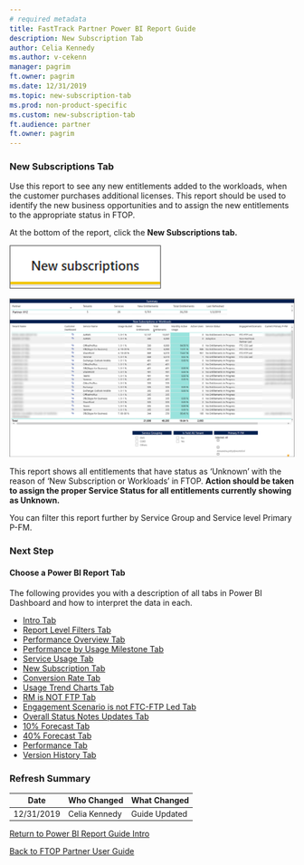 ```yaml
---
# required metadata
title: FastTrack Partner Power BI Report Guide
description: New Subscription Tab
author: Celia Kennedy
ms.author: v-cekenn
manager: pagrim
ft.owner: pagrim
ms.date: 12/31/2019
ms.topic: new-subscription-tab
ms.prod: non-product-specific
ms.custom: new-subscription-tab
ft.audience: partner
ft.owner: pagrim
---
```


### New Subscriptions Tab

Use this report to see any new entitlements added to the workloads, when the customer purchases additional licenses. This report should be used to identify the new business opportunities and to assign the new entitlements to the appropriate status in FTOP. 

At the bottom of the report, click the **New Subscriptions tab.**

![new-subscriptions.png](media/new-subscriptions.png "New Subscriptions")

![summary-report-b.png](media/summary-report-b.png "Summary Report")

This report shows all entitlements that have status as ‘Unknown’ with the reason of ‘New Subscription or Workloads’ in FTOP. **Action should be taken to assign the proper Service Status for all entitlements currently showing as Unknown.**

You can filter this report further by Service Group and Service level Primary P-FM.

### Next Step

#### Choose a Power BI Report Tab

The following provides you with a description of all tabs in Power BI Dashboard and how to interpret the data in each.

- [Intro Tab](intro-tab.md)
- [Report Level Filters Tab](report-level-filters-tab.md)
- [Performance Overview Tab](performance-overview-tab.md)
- [Performance by Usage Milestone Tab](performance-by-usage-milestone-tab.md)
- [Service Usage Tab](service-usage-tab.md)
- [New Subscription Tab](new-subscription-tab.md)
- [Conversion Rate Tab](conversion-rate-tab.md)
- [Usage Trend Charts Tab](usage-trend-charts-tab.md)
- [RM is NOT FTP Tab](rm-not-ftp-tab.md)
- [Engagement Scenario is not FTC-FTP Led Tab](engagement-scenario-not-ftc-ftp-led-tab.md)
- [Overall Status Notes Updates Tab](overall-status-notes-updates-tab.md)
- [10% Forecast Tab](10-percent-forecast-tab.md)
- [40% Forecast Tab](40-percent-forecast-tab.md)
- [Performance Tab](performance-tab.md)
- [Version History Tab](version-history-tab.md)

### Refresh Summary

|Date|Who Changed|What Changed|
|---------|---------------|----------------------------|
|12/31/2019| Celia Kennedy| Guide Updated|

[Return to Power BI Report Guide Intro](index.md)

[Back to FTOP Partner User Guide](https://partner-docs.microsoft.com/partner-site/ftop-partner-user-guide/index.html)
